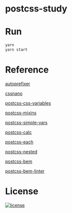 # postcss-study

# Run

```bash
yarn
yarn start
```

# Reference

[autoprefixer](https://github.com/postcss/autoprefixer)

[cssnano](https://github.com/ben-eb/cssnano)

[postcss-css-variables](https://github.com/MadLittleMods/postcss-css-variables)

[postcss-mixins](https://github.com/postcss/postcss-mixins)

[postcss-simple-vars](https://github.com/postcss/postcss-simple-vars)

[postcss-calc](https://github.com/postcss/postcss-calc)

[postcss-each](https://github.com/outpunk/postcss-each)

[postcss-nested](https://github.com/postcss/postcss-nested)

[postcss-bem](https://www.npmjs.com/package/postcss-bem)

[postcss-bem-linter](https://github.com/postcss/postcss-bem-linter)

# License

[![license](https://img.shields.io/github/license/mashape/apistatus.svg)](https://github.com/gozeon/postcss-study/blob/master/LICENSE)
